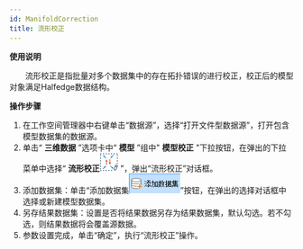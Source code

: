 ```yaml
---
id: ManifoldCorrection
title: 流形校正
---
```

**使用说明**

　　流形校正是指批量对多个数据集中的存在拓扑错误的进行校正，校正后的模型对象满足Halfedge数据结构。

**操作步骤**

1. 在工作空间管理器中右键单击“数据源”，选择“打开文件型数据源”，打开包含模型数据集的数据源。
2. 单击“ **三维数据** ”选项卡中“ **模型** ”组中" **模型校正** "下拉按钮，在弹出的下拉菜单中选择“ **流形校正**![](../img/CorrectNonManifold.png) ”，弹出“流形校正”对话框。
3. 添加数据集：单击“添加数据集![](../img/AddDataset.png)”按钮，在弹出的选择对话框中选择或新建模型数据集。
4. 另存结果数据集：设置是否将结果数据另存为结果数据集，默认勾选。若不勾选，则结果数据将会覆盖源数据。
5. 参数设置完成，单击“确定”，执行“流形校正”操作。

 

